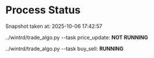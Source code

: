 # Process Status

Snapshot taken at: 2025-10-06 17:42:57

../wintrd/trade_algo.py --task price_update: **NOT RUNNING**

../wintrd/trade_algo.py --task buy_sell: **RUNNING**

